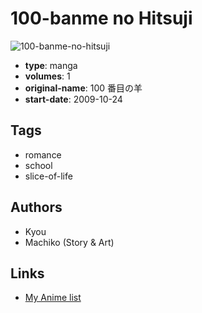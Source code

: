 # 100-banme no Hitsuji

![100-banme-no-hitsuji](https://cdn.myanimelist.net/images/manga/1/170242.jpg)

-   **type**: manga
-   **volumes**: 1
-   **original-name**: 100 番目の羊
-   **start-date**: 2009-10-24

## Tags

-   romance
-   school
-   slice-of-life

## Authors

-   Kyou
-   Machiko (Story & Art)

## Links

-   [My Anime list](https://myanimelist.net/manga/95278/100-banme_no_Hitsuji)
